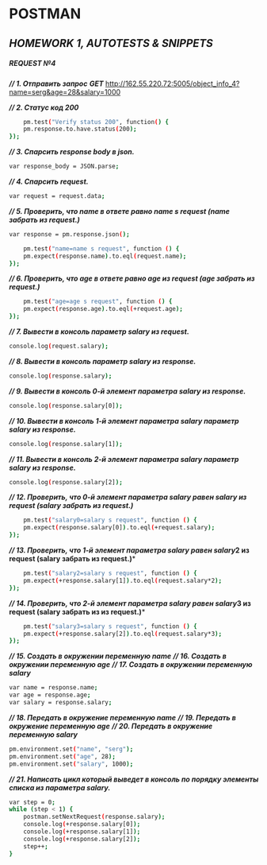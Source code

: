 # POSTMAN
## _HOMEWORK 1, AUTOTESTS & SNIPPETS_

##### **REQUEST №4** 

***// 1. Отправить запрос***
***GET*** http://162.55.220.72:5005/object_info_4?name=serg&age=28&salary=1000

***// 2. Статус код 200***

```sh
    pm.test("Verify status 200", function() {
    pm.response.to.have.status(200);
});
```

***// 3. Спарсить response body в json.***

```sh
var response_body = JSON.parse;
```

***// 4. Спарсить request.***

```sh
var request = request.data;
```

***// 5. Проверить, что name в ответе равно name s request (name забрать из request.)***
```sh
var response = pm.response.json();

    pm.test("name=name s request", function () {
    pm.expect(response.name).to.eql(request.name);
});
```
***// 6. Проверить, что age в ответе равно age из request (age забрать из request.)***

```sh
    pm.test("age=age s request", function () {
    pm.expect(response.age).to.eql(+request.age);
});
```
***// 7. Вывести в консоль параметр salary из request.***

```sh
console.log(request.salary);
```
***// 8. Вывести в консоль параметр salary из response.***

```sh
console.log(response.salary);
```
***// 9. Вывести в консоль 0-й элемент параметра salary из response.***

```sh
console.log(response.salary[0]);
```
***// 10. Вывести в консоль 1-й элемент параметра salary параметр salary из response.***

```sh
console.log(response.salary[1]);
```
***// 11. Вывести в консоль 2-й элемент параметра salary параметр salary из response.***

```sh
console.log(response.salary[2]);
```
***// 12. Проверить, что 0-й элемент параметра salary равен salary из request (salary забрать из request.)***

```sh
    pm.test("salary0=salary s request", function () {
    pm.expect(response.salary[0]).to.eql(+request.salary);
});
```
***// 13. Проверить, что 1-й элемент параметра salary равен salary*2 из request (salary забрать из request.)***

```sh
    pm.test("salary2=salary s request", function () {
    pm.expect(+response.salary[1]).to.eql(request.salary*2);
});
```
***// 14. Проверить, что 2-й элемент параметра salary равен salary*3 из request (salary забрать из из request.)***

```sh
    pm.test("salary3=salary s request", function () {
    pm.expect(+response.salary[2]).to.eql(request.salary*3);
});
```

***// 15. Создать в окружении переменную name***
***// 16. Создать в окружении переменную age***
***// 17. Создать в окружении переменную salary***

```sh
var name = response.name;
var age = response.age;
var salary = response.salary;
```
***// 18. Передать в окружение переменную name***
***// 19. Передать в окружение переменную age***
***// 20. Передать в окружение переменную salary***

```sh
pm.environment.set("name", "serg");
pm.environment.set("age", 28);
pm.environment.set("salary", 1000);
```
***// 21. Написать цикл который выведет в консоль по порядку элементы списка из параметра salary.***

```sh
var step = 0;
while (step < 1) {
    postman.setNextRequest(response.salary);
    console.log(+response.salary[0]);
    console.log(+response.salary[1]);
    console.log(+response.salary[2]);
    step++;
}  
```